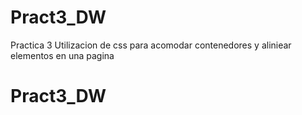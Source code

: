 # Pract3_DW
Practica 3
Utilizacion de css para acomodar contenedores y aliniear elementos en una pagina
# Pract3_DW

